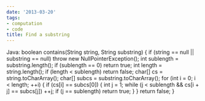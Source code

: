 ```yaml
---
date: '2013-03-20'
tags:
- computation
- code
title: Find a substring
---
```


Java: boolean contains(String string, String substring) { if (string == null || substring == null) throw new NullPointerException(); int sublength = substring.length(); if (sublength == 0) return true; int length = string.length(); if (length < sublength) return false; char[] cs = string.toCharArray(); char[] subcs = substring.toCharArray(); for (int i = 0; i < length; ++i) { if (cs[i] == subcs[0]) { int j = 1; while (j < sublength && cs[i + j] == subcs[j]) ++j; if (j == sublength) return true; } } return false; }
